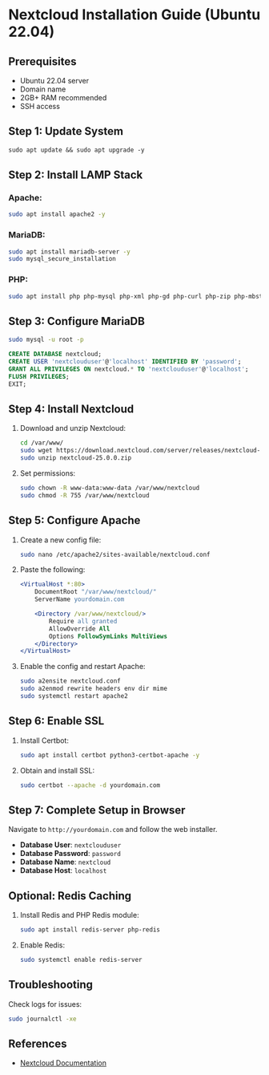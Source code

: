 
# Nextcloud Installation Guide (Ubuntu 22.04)

## Prerequisites
- Ubuntu 22.04 server
- Domain name
- 2GB+ RAM recommended
- SSH access

## Step 1: Update System

```markdown
sudo apt update && sudo apt upgrade -y
```

## Step 2: Install LAMP Stack

### Apache:
```bash
sudo apt install apache2 -y
```

### MariaDB:
```bash
sudo apt install mariadb-server -y
sudo mysql_secure_installation
```

### PHP:
```bash
sudo apt install php php-mysql php-xml php-gd php-curl php-zip php-mbstring -y
```

## Step 3: Configure MariaDB

```bash
sudo mysql -u root -p
```

```sql
CREATE DATABASE nextcloud;
CREATE USER 'nextclouduser'@'localhost' IDENTIFIED BY 'password';
GRANT ALL PRIVILEGES ON nextcloud.* TO 'nextclouduser'@'localhost';
FLUSH PRIVILEGES;
EXIT;
```

## Step 4: Install Nextcloud

1. Download and unzip Nextcloud:
    ```bash
    cd /var/www/
    sudo wget https://download.nextcloud.com/server/releases/nextcloud-25.0.0.zip
    sudo unzip nextcloud-25.0.0.zip
    ```

2. Set permissions:
    ```bash
    sudo chown -R www-data:www-data /var/www/nextcloud
    sudo chmod -R 755 /var/www/nextcloud
    ```

## Step 5: Configure Apache

1. Create a new config file:
    ```bash
    sudo nano /etc/apache2/sites-available/nextcloud.conf
    ```

2. Paste the following:
    ```apache
    <VirtualHost *:80>
        DocumentRoot "/var/www/nextcloud/"
        ServerName yourdomain.com

        <Directory /var/www/nextcloud/>
            Require all granted
            AllowOverride All
            Options FollowSymLinks MultiViews
        </Directory>
    </VirtualHost>
    ```

3. Enable the config and restart Apache:
    ```bash
    sudo a2ensite nextcloud.conf
    sudo a2enmod rewrite headers env dir mime
    sudo systemctl restart apache2
    ```

## Step 6: Enable SSL

1. Install Certbot:
    ```bash
    sudo apt install certbot python3-certbot-apache -y
    ```

2. Obtain and install SSL:
    ```bash
    sudo certbot --apache -d yourdomain.com
    ```

## Step 7: Complete Setup in Browser

Navigate to `http://yourdomain.com` and follow the web installer.

- **Database User**: `nextclouduser`
- **Database Password**: `password`
- **Database Name**: `nextcloud`
- **Database Host**: `localhost`

## Optional: Redis Caching

1. Install Redis and PHP Redis module:
    ```bash
    sudo apt install redis-server php-redis
    ```

2. Enable Redis:
    ```bash
    sudo systemctl enable redis-server
    ```

## Troubleshooting

Check logs for issues:

```bash
sudo journalctl -xe
```

## References
- [Nextcloud Documentation](https://docs.nextcloud.com)
```
